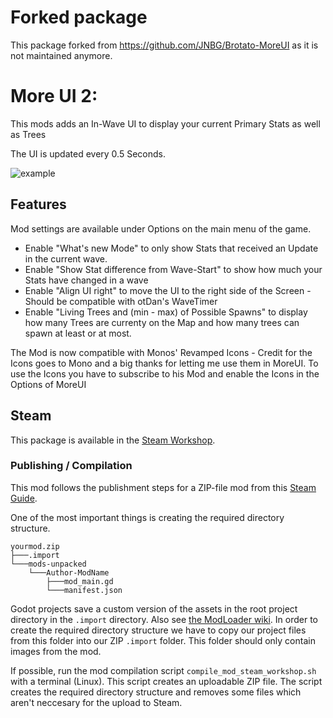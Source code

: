 # Forked package
This package forked from https://github.com/JNBG/Brotato-MoreUI as it is not maintained anymore.

# More UI 2:
This mods adds an In-Wave UI to display your current Primary Stats as well as Trees

The UI is updated every 0.5 Seconds.

![example](https://github.com/wvandenhaak/Brotato-MoreUI2/blob/main/MORE_UI_example.jpg)


## Features 
Mod settings are available under Options on the main menu of the game.
- Enable "What's new Mode" to only show Stats that received an Update in the current wave.
- Enable "Show Stat difference from Wave-Start" to show how much your Stats have changed in a wave
- Enable "Align UI right" to move the UI to the right side of the Screen - Should be compatible with otDan's WaveTimer
- Enable "Living Trees and (min - max) of Possible Spawns" to display how many Trees are currenty on the Map and how many trees can spawn at least or at most.

The Mod is now compatible with Monos' Revamped Icons - Credit for the Icons goes to Mono and a big thanks for letting me use them in MoreUI. To use the Icons you have to subscribe to his Mod and enable the Icons in the Options of MoreUI

## Steam
This package is available in the [Steam Workshop](https://steamcommunity.com/sharedfiles/filedetails/?id=3359801812).

### Publishing / Compilation
This mod follows the publishment steps for a ZIP-file mod from this [Steam Guide](https://steamcommunity.com/sharedfiles/filedetails/?id=2931079751).

One of the most important things is creating the required directory structure. 
```
yourmod.zip
├───.import
└───mods-unpacked
    └───Author-ModName
        ├───mod_main.gd
        └───manifest.json
```

Godot projects save a custom version of the assets in the root project directory in the `.import` directory. Also see [the ModLoader wiki](https://github.com/GodotModding/godot-mod-loader/wiki/Mod-Structure).
In order to create the required directory structure we have to copy our project files from this folder into our ZIP `.import` folder. This folder should only contain images from the mod.


If possible, run the mod compilation script `compile_mod_steam_workshop.sh` with a terminal (Linux). This script creates an uploadable ZIP file.
The script creates the required directory structure and removes some files which aren't neccesary for the upload to Steam.

